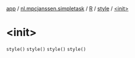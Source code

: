 [app](../../../index.md) / [nl.mpcjanssen.simpletask](../../index.md) / [R](../index.md) / [style](index.md) / [&lt;init&gt;](.)

# &lt;init&gt;

`style()`
`style()`
`style()`
`style()`